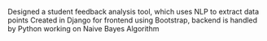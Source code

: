 Designed a student feedback analysis tool, which uses NLP to extract data points
Created in Django for frontend using Bootstrap, backend is handled by Python working on Naive Bayes Algorithm
